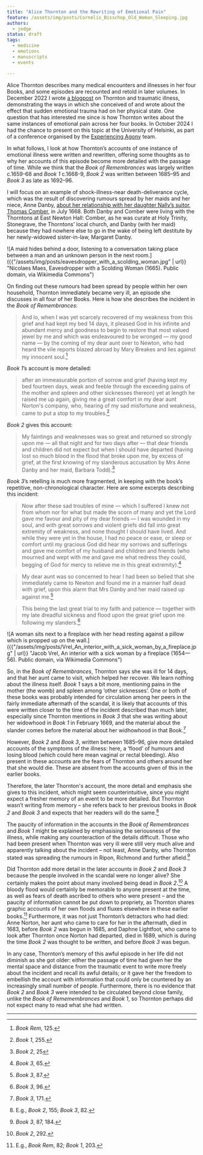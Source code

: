 ```yaml
---
title: "Alice Thornton and the Rewriting of Emotional Pain"
feature: /assets/img/posts/Cornelis_Bisschop_Old_Woman_Sleeping.jpg
authors:
  - jedge
status: draft
tags:
  - medicine
  - emotions
  - manuscripts
  - events

---
```


Alice Thornton describes many medical encounters and illnesses in her four Books, and some episodes are recounted and retold in later volumes. In December 2022 I wrote [a blogpost](https://thornton.kdl.kcl.ac.uk/posts/blog/2022-12-19-grief-and-illness-thornton/) on Thornton and traumatic illness, demonstrating the ways in which she conceived of and wrote about the effect that sudden emotional trauma had on her physical state. One question that has interested me since is how Thornton writes about the same instances of emotional pain across her four books. In October 2024 I had the chance to present on this topic at the University of Helsinki, as part of a conference organised by the [Experiencing Agony](https://blogs.helsinki.fi/experiencingagony/) team. 

In what follows, I look at how Thornton’s accounts of one instance of emotional illness were written and rewritten, offering some thoughts as to why her accounts of this episode become more detailed with the passage of time. While we think that the *Book of Remembrances* was largely written c.1659-68 and *Book 1* c.1668-9, *Book 2* was written between 1685–95 and *Book 3* as late as 1692–96.

I will focus on an example of shock-illness-near death-deliverance cycle, which was the result of discovering rumours spread by her maids and her niece, Anne Danby, [about her relationship with her daughter Nally’s suitor, Thomas Comber](https://thornton.kdl.kcl.ac.uk/posts/blog/2023-06-15-tragical-transactions-at-newton/), in July 1668. Both Danby and Comber were living with the Thorntons at East Newton Hall: Comber, as he was curate at Holy Trinity, Stonegrave, the Thorntons’ local church, and Danby (with her maid) because they had nowhere else to go in the wake of being left destitute by her newly-widowed sister-in-law, Margaret Danby.

![A maid hides behind a door, listening to a conversation taking place between a man and an unknown person in the next room.]({{"/assets/img/posts/eavesdropper_with_a_scolding_woman.jpg" | url}} "Nicolaes Maes, Eavesdropper with a Scolding Woman (1665). Public domain, via Wikimedia Commons")

On finding out these rumours had been spread by people within her own household, Thornton immediately became very ill, an episode she discusses in all four of her Books. Here is how she describes the incident in the *Book of Remembrances*:

>And lo, when I was yet scarcely recovered of my weakness from this grief and had kept my bed 14 days, it pleased God in his infinite and abundant mercy and goodness to begin to restore that most valued jewel by me and which was endeavoured to be wronged — my good name — by the coming of my dear aunt over to Newton, who had heard the vile reports blazed abroad by Mary Breakes and lies against my innocent soul.[^1]

*Book 1*’s account is more detailed:

>after an immeasurable portion of sorrow and grief (having kept my bed fourteen days, weak and feeble through the exceeding pains of the mother and spleen and other sicknesses thereon) yet at length he raised me up again, giving me a great comfort in my dear aunt Norton's company, who, hearing of my sad misfortune and weakness, came to put a stop to my troubles.[^2] 

*Book 2* gives this account:

>My faintings and weaknesses was so great and returned so strongly upon me — all that night and for two days after — that dear friends and children did not expect but when I should have departed (having lost so much blood in the flood that broke upon me, by excess of grief, at the first knowing of my slanderous accusation by Mrs Anne Danby and her maid, Barbara Todd).[^3]

*Book 3*’s retelling is much more fragmented, in keeping with the book’s repetitive, non-chronological character. Here are some excerpts describing this incident:

>Now after these sad troubles of mine — which I suffered I knew not from whom nor for what but made the scorn of many and yet the Lord gave me favour and pity of my dear friends — I was wounded in my soul, and with great sorrows and violent griefs did fall into great extremity of weakness, and none thought I should have lived. And while they were yet in the house, I had no peace or ease, or sleep or comfort until my gracious God did hear my sorrows and sufferings and gave me comfort of my husband and children and friends (who mourned and wept with me and gave me what redress they could, begging of God for mercy to relieve me in this great extremity).[^4]

>My dear aunt was so concerned to hear I had been so belied that she immediately came to Newton and found me in a manner half dead with grief, upon this alarm that Mrs Danby and her maid raised up against me.[^5]

>This being the last great trial to my faith and patience — together with my late dreadful sickness and flood upon the great grief upon me following my slanders.[^6] 

![A woman sits next to a fireplace with her head resting against a pillow which is propped up on the wall.]({{"/assets/img/posts/Vrel_An_interior_with_a_sick_woman_by_a_fireplace.jpg" | url}} "Jacob Vrel, An interior with a sick woman by a fireplace (1654—56). Public domain, via Wikimedia Commons")

So, in the *Book of Remembrances*, Thornton says she was ill for 14 days, and that her aunt came to visit, which helped her recover. We learn nothing about the illness itself. *Book 1* says a bit more, mentioning pains in the mother (the womb) and spleen among ‘other sicknesses’. One or both of these books was probably intended for circulation among her peers in the fairly immediate aftermath of the scandal, it is likely that accounts of this were written closer to the time of the incident described than much later, especially since Thornton mentions in *Book 3* that she was writing about her widowhood in *Book 1* in February 1669, and the material about the slander comes before the material about her widhowhood in that Book.[^7]

However, *Book 2* and *Book 3*, written between 1685–96, give more detailed accounts of the symptoms of the illness: here, a ‘flood’ of humours and losing blood (which could here mean vaginal or rectal bleeding). Also present in these accounts are the fears of Thornton and others around her that she would die. These are absent from the accounts given of this in the earlier books.

Therefore, the later Thornton's account, the more detail and emphasis she gives to this incident, which might seem counterintuitive, since you might expect a fresher memory of an event to be more detailed. But Thornton wasn’t writing from memory – she refers back to her previous books in *Book 2* and *Book 3* and expects that her readers will do the same.[^8]  

The paucity of information in the accounts in the *Book of Remembrances* and *Book 1* might be explained by emphasising the seriousness of the illness, while making any counteraction of the details difficult. Those who had been present when Thornton was very ill were still very much alive and apparently talking about the incident – not least, Anne Danby, who Thornton stated was spreading the rumours in Ripon, Richmond and further afield.[^9]  

Did Thornton add more detail in the later accounts in *Book 2* and *Book 3* because the people involved in the scandal were no longer alive? She certainly makes the point about many involved being dead in *Book 2*.[^10] A bloody flood would certainly be memorable to anyone present at the time, as well as fears of death ascribed to others who were present – and the paucity of information cannot be put down to propriety, as Thornton shares graphic accounts of her own floods and fluxes elsewhere in these earlier books.[^11] Furthermore, it was not just Thornton’s detractors who had died: Anne Norton, her aunt who came to care for her in the aftermath, died in 1683, before *Book 2* was begun in 1685, and Daphne Lightfoot, who came to look after Thornton once Norton had departed, died in 1689, which is during the time *Book 2* was thought to be written, and before *Book 3* was begun.

In any case, Thornton’s memory of this awful episode in her life did not diminish as she got older: either the passage of time had given her the mental space and distance from the traumatic event to write more freely about the incident and recall its awful details; or it gave her the freedom to embellish the account with information that could only be countered by an increasingly small number of people. Furthermore, there is no evidence that *Book 2* and *Book 3* were intended to be circulated beyond close family, unlike the *Book of Rememembrances* and *Book 1*, so Thornton perhaps did not expect many to read what she had written.


---

[^1]: *Book Rem*, 125.
[^2]: *Book 1*, 255.
[^3]: *Book 2*, 25
[^4]: *Book 3*, 65.
[^5]: *Book 3*, 87.
[^6]: *Book 3*, 96.
[^7]: *Book 3*, 171.
[^8]: E.g., *Book 2*, 155; *Book 3*, 82.
[^9]: *Book 3*, 87, 184. 
[^10]: *Book 2*, 292.
[^11]: E.g., *Book Rem*, 82; *Book 1*, 203.